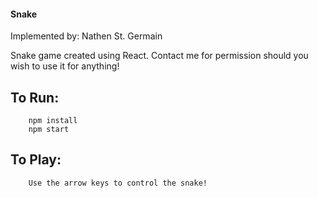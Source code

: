 #### Snake

Implemented by: Nathen St. Germain

Snake game created using React. Contact me for permission should you wish
to use it for anything!

## To Run:
```
    npm install
    npm start
```

## To Play:
```
    Use the arrow keys to control the snake!
```
